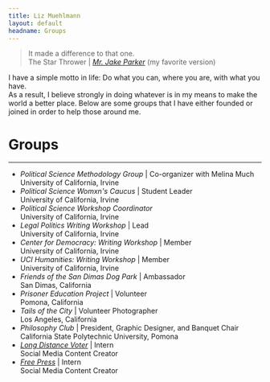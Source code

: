 ```yaml
---
title: Liz Muehlmann
layout: default
headname: Groups
---
```


<!-- <div class = "container justify-content-center">
  <div class="row">
    <div class= "col-1">
    </div>

   <div class="col-10"> -->
<blockquote class = "blockquote">It made a difference to that one.
<footer class="blockquote-footer">The Star Thrower | <cite title="Source Title"><a href = "https://mrjakeparker.tumblr.com/post/87041680432/star-thrower-is-based-off-of-this-story-which-was">Mr. Jake Parker</a></cite> (my favorite version)</footer>
</blockquote>
      
<p>
  I have a simple motto in life: Do what you can, where you are, with what you have. <br>
  As a result, I believe strongly in doing whatever is in my means to make the world a better place. Below are some groups that I have either founded or joined in order to help those around me.
</p>

<h1>Groups</h1>
<hr class = "h-line">

- <i>Political Science Methodology Group</i> | Co-organizer with Melina Much  
  University of California, Irvine
  <br>
- <i>Political Science Womxn's Caucus</i> | Student Leader  
  University of California, Irvine
  <br>
- <i>Political Science Workshop Coordinator</i>  
  University of California, Irvine
  <br>
- <i>Legal Politics Writing Workshop </i>| Lead  
  University of California, Irvine
  <br>
- <i>Center for Democracy: Writing Workshop</i> | Member  
  University of California, Irvine
  <br>
- <i>UCI Humanities: Writing Workshop</i> | Member  
  University of California, Irvine
  <br>
- <i>Friends of the San Dimas Dog Park</i> | Ambassador  
  San Dimas, California
  <br>
- <i>Prisoner Education Project</i> | Volunteer  
  Pomona, California
  <br>
- <i>Tails of the City</i> | Volunteer Photographer  
  Los Angeles, California
  <br>
- <i>Philosophy Club</i> | President, Graphic Designer, and Banquet Chair  
  California State Polytechnic University, Pomona
  <br>
- <i><a href = "https://www.voteamerica.com/">Long Distance Voter</a></i> | Intern  
  Social Media Content Creator
  <br>
- <i><a href = "https://www.freepress.net/">Free Press</a></i> | Intern  
  Social Media Content Creator

